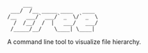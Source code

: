 ```
     ___ 
 ___/  /__ _____ ____   ____
/__   ___/` ___/` _  \/` _  \
  /  /__/  /  |   ___/   ___/
 /_____/__/    \____| \____|
```
A command line tool to visualize
file hierarchy.


